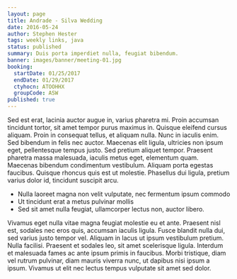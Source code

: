 ```yaml
---
layout: page
title: Andrade - Silva Wedding
date: 2016-05-24
author: Stephen Hester
tags: weekly links, java
status: published
summary: Duis porta imperdiet nulla, feugiat bibendum.
banner: images/banner/meeting-01.jpg
booking:
  startDate: 01/25/2017
  endDate: 01/29/2017
  ctyhocn: ATOOHHX
  groupCode: ASW
published: true
---
```

Sed est erat, lacinia auctor augue in, varius pharetra mi. Proin accumsan tincidunt tortor, sit amet tempor purus maximus in. Quisque eleifend cursus aliquam. Proin in consequat tellus, et aliquam nulla. Nunc in iaculis enim. Sed bibendum in felis nec auctor. Maecenas elit ligula, ultricies non ipsum eget, pellentesque tempus justo. Sed pretium aliquet tempor. Praesent pharetra massa malesuada, iaculis metus eget, elementum quam. Maecenas bibendum condimentum vestibulum. Aliquam porta egestas faucibus. Quisque rhoncus quis est ut molestie. Phasellus dui ligula, pretium varius dolor id, tincidunt suscipit arcu.

* Nulla laoreet magna non velit vulputate, nec fermentum ipsum commodo
* Ut tincidunt erat a metus pulvinar mollis
* Sed sit amet nulla feugiat, ullamcorper lectus non, auctor libero.

Vivamus eget nulla vitae magna feugiat molestie eu et ante. Praesent nisl est, sodales nec eros quis, accumsan iaculis ligula. Fusce blandit nulla dui, sed varius justo tempor vel. Aliquam in lacus ut ipsum vestibulum pretium. Nulla facilisi. Praesent et sodales leo, sit amet scelerisque ligula. Interdum et malesuada fames ac ante ipsum primis in faucibus. Morbi tristique, diam vel rutrum pulvinar, diam mauris viverra nunc, ut dapibus nisi ipsum a ipsum. Vivamus ut elit nec lectus tempus vulputate sit amet sed dolor.
